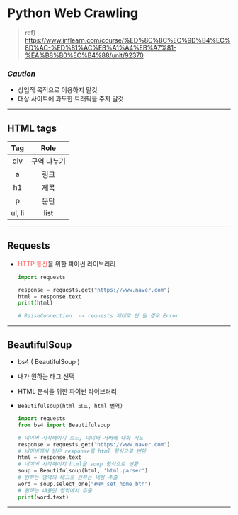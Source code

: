 # Python Web Crawling


<style>
    span { color: #FF5353; }
</style>

>   ref) https://www.inflearn.com/course/%ED%8C%8C%EC%9D%B4%EC%8D%AC-%ED%81%AC%EB%A1%A4%EB%A7%81-%EA%B8%B0%EC%B4%88/unit/92370


### *Caution*

-   상업적 목적으로 이용하지 말것
-   대상 사이트에 과도한 트래픽을 주지 말것


-----


## HTML tags

|**Tag**|**Role**|
|:---:|:---:|
|div|구역 나누기|
|a|링크|
|h1|제목|
|p|문단|
|ul, li|list|


-----


## Requests

-   <span>HTTP 통신</span>을 위한 파이썬 라이브러리

    ```python
    import requests

    response = requests.get("https://www.naver.com")
    html = response.text
    print(html)

    # RaiseConnection  -> requests 제대로 안 될 경우 Error
    ```

-----


## BeautifulSoup

-   bs4 ( BeautifulSoup )
-   내가 원하는 태그 선택
-   HTML 분석을 위한 파이썬 라이브러리
-   `Beautifulsoup(html 코드, html 번역)`

    ```python
    import requests
    from bs4 import Beautifulsoup

    # 네이버 시작페이지 로드, 네이버 서버에 대화 시도
    response = requests.get("https://www.naver.com")
    # 네이버에서 받은 response를 html 형식으로 변환
    html = response.text
    # 네이버 시작페이지 html을 soup 형식으로 변환
    soup = Beautifulsoup(html, 'html.parser')
    # 원하는 영역의 태그로 원하는 내용 추출
    word = soup.select_one("#NM_set_home_btn")
    # 원하는 내용만 영역에서 추출
    print(word.text)
    ```

-----

## 